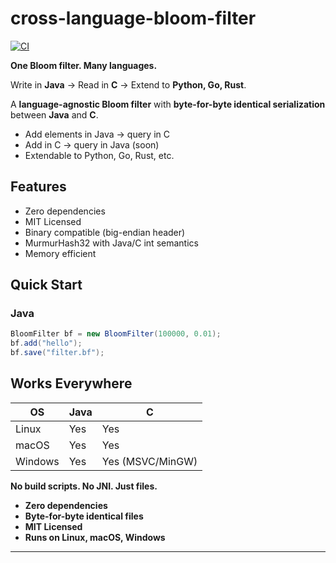 # cross-language-bloom-filter

[![CI](https://github.com/ashwathnivas/cross-language-bloom-filter/actions/workflows/ci.yml/badge.svg)](https://github.com/ashwathnivas/cross-language-bloom-filter/actions)

**One Bloom filter. Many languages.**

Write in **Java** → Read in **C** → Extend to **Python, Go, Rust**.

A **language-agnostic Bloom filter** with **byte-for-byte identical serialization** between **Java** and **C**.

- Add elements in Java → query in C
- Add in C → query in Java (soon)
- Extendable to Python, Go, Rust, etc.

## Features
- Zero dependencies
- MIT Licensed
- Binary compatible (big-endian header)
- MurmurHash32 with Java/C int semantics
- Memory efficient

## Quick Start

### Java
```java
BloomFilter bf = new BloomFilter(100000, 0.01);
bf.add("hello");
bf.save("filter.bf");
```

## Works Everywhere

| OS | Java | C |
|----|------|---|
| Linux | Yes | Yes |
| macOS | Yes | Yes |
| Windows | Yes | Yes (MSVC/MinGW) |

**No build scripts. No JNI. Just files.**

- **Zero dependencies**
- **Byte-for-byte identical files**
- **MIT Licensed**
- **Runs on Linux, macOS, Windows**

---
